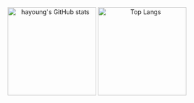 <div align="center" height="200" >
  <img src="https://github-readme-stats.vercel.app/api?username=gkdud3579&hide=stars,&show=discussions_answered,$show_icons=true&bg_color=00000000&theme=buefy" alt="hayoung's GitHub stats" height="200" />
  <img src="https://github-readme-stats.vercel.app/api/top-langs/?username=gkdud3579&layout=compact&langs_count=6&theme=buefy" alt="Top Langs" height="200" />
</div>
<br />
